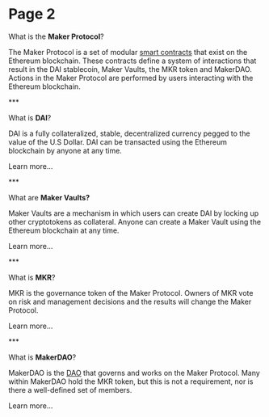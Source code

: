 # Page 2

What is the **Maker Protocol**?

The Maker Protocol is a set of modular [smart contracts](https://ethereum.org/en/smart-contracts/) that exist on the Ethereum blockchain. These contracts define a system of interactions that result in the DAI stablecoin, Maker Vaults, the MKR token and MakerDAO. Actions in the Maker Protocol are performed by users interacting with the Ethereum blockchain.

\*\*\*

What is **DAI**?

DAI is a fully collateralized, stable, decentralized currency pegged to the value of the U.S Dollar. DAI can be transacted using the Ethereum blockchain by anyone at any time.

Learn more...

\*\*\*

What are **Maker Vaults?**

Maker Vaults are a mechanism in which users can create DAI by locking up other cryptotokens as collateral. Anyone can create a Maker Vault using the Ethereum blockchain at any time.

Learn more...

\*\*\*

What is **MKR**?

MKR is the governance token of the Maker Protocol. Owners of MKR vote on risk and management decisions and the results will change the Maker Protocol.

Learn more...

\*\*\*

What is **MakerDAO**?

MakerDAO is the [DAO](https://www.investopedia.com/tech/what-dao/) that governs and works on the Maker Protocol. Many within MakerDAO hold the MKR token, but this is not a requirement, nor is there a well-defined set of members.

Learn more...
